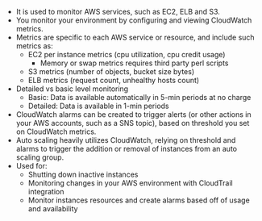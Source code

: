 - It is used to monitor AWS services, such as EC2, ELB and S3.
- You monitor your environment by configuring and viewing CloudWatch metrics.
- Metrics are specific to each AWS service or resource, and include such metrics as:
  - EC2 per instance metrics (cpu utilization, cpu credit usage)
    - Memory or swap metrics requires third party perl scripts
  - S3 metrics (number of objects, bucket size bytes)
  - ELB metrics (request count, unhealthy hosts count)
- Detailed vs basic level monitoring
  - Basic: Data is available automatically in 5-min periods at no charge
  - Detailed: Data is available in 1-min periods
- CloudWatch alarms can be created to trigger alerts (or other actions in your AWS accounts, such as a SNS topic), based on threshold you set on CloudWatch metrics.
- Auto scaling heavily utilizes CloudWatch, relying on threshold and alarms to trigger the addition or removal of instances from an auto scaling group.
- Used for:
  - Shutting down inactive instances
  - Monitoring changes in your AWS environment with CloudTrail integration
  - Monitor instances resources and create alarms based off of usage and availability